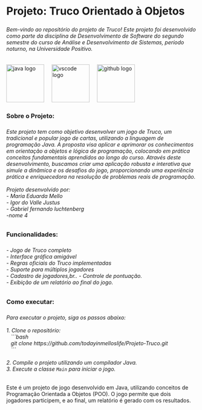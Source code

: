 <h1 align="left">Projeto: Truco Orientado à Objetos</h1>

###

<h6 align="left">Bem-vindo ao repositório do projeto de Truco! Este projeto foi desenvolvido como parte da disciplina de Desenvolvimento de Software do segundo semestre do curso de Análise e Desenvolvimento de Sistemas, período noturno, na Universidade Positivo.</h6>

###

<div align="left">
  <img src="https://cdn.jsdelivr.net/gh/devicons/devicon/icons/java/java-original.svg" height="100" alt="java logo"  />
  <img width="12" />
  <img src="https://cdn.jsdelivr.net/gh/devicons/devicon/icons/vscode/vscode-original.svg" height="100" alt="vscode logo"  />
  <img width="12" />
  <img src="https://cdn.jsdelivr.net/gh/devicons/devicon/icons/github/github-original.svg" height="100" alt="github logo"  />
</div>

###

<h3 align="left">Sobre o Projeto:</h3>

###

<h6 align="left">Este projeto tem como objetivo desenvolver um jogo de Truco, um tradicional e popular jogo de cartas, utilizando a linguagem de programação Java. A proposta visa aplicar e aprimorar os conhecimentos em orientação a objetos e lógica de programação, colocando em prática conceitos fundamentais aprendidos ao longo do curso. Através deste desenvolvimento, buscamos criar uma aplicação robusta e interativa que simule a dinâmica e os desafios do jogo, proporcionando uma experiência prática e enriquecedora na resolução de problemas reais de programação.<br><br>Projeto desenvolvido por:<br>- Maria Eduarda Mello<br>- Igor do Valle Justus <br>- Gabriel fernando luchtenberg <br> -nome 4 </h6>

<h3 align="left">Funcionalidades:</h3>

###

<h6 align="left">- Jogo de Truco completo<br>- Interface gráfica amigável<br>- Regras oficiais do Truco implementadas<br>- Suporte para múltiplos jogadores<br>- Cadastro de jogadores,br..
- Controle de pontuação.
<br>- Exibição de um relatório ao final do jogo.</h6>

###

<h3 align="left">Como executar:</h3>

###

<h6 align="left">
Para executar o projeto, siga os passos abaixo:<br><br>
1. Clone o repositório:<br>
&nbsp;&nbsp;&nbsp;```bash<br>
&nbsp;&nbsp;&nbsp;git clone https://github.com/todayinmelloslife/Projeto-Truco.git<br>
&nbsp;&nbsp;&nbsp;```<br><br>
2. Compile o projeto utilizando um compilador Java.<br>
3. Execute a classe <code>Main</code> para iniciar o jogo.<br>
</h6>

###

Este é um projeto de jogo desenvolvido em Java, utilizando conceitos de Programação Orientada a Objetos (POO). O jogo permite que dois jogadores participem, e ao final, um relatório é gerado com os resultados.


